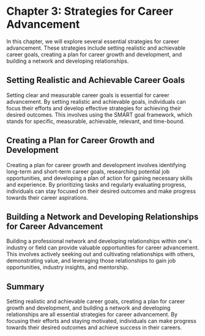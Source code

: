 Chapter 3: Strategies for Career Advancement
============================================

In this chapter, we will explore several essential strategies for career advancement. These strategies include setting realistic and achievable career goals, creating a plan for career growth and development, and building a network and developing relationships.

Setting Realistic and Achievable Career Goals
---------------------------------------------

Setting clear and measurable career goals is essential for career advancement. By setting realistic and achievable goals, individuals can focus their efforts and develop effective strategies for achieving their desired outcomes. This involves using the SMART goal framework, which stands for specific, measurable, achievable, relevant, and time-bound.

Creating a Plan for Career Growth and Development
-------------------------------------------------

Creating a plan for career growth and development involves identifying long-term and short-term career goals, researching potential job opportunities, and developing a plan of action for gaining necessary skills and experience. By prioritizing tasks and regularly evaluating progress, individuals can stay focused on their desired outcomes and make progress towards their career aspirations.

Building a Network and Developing Relationships for Career Advancement
----------------------------------------------------------------------

Building a professional network and developing relationships within one's industry or field can provide valuable opportunities for career advancement. This involves actively seeking out and cultivating relationships with others, demonstrating value, and leveraging those relationships to gain job opportunities, industry insights, and mentorship.

Summary
-------

Setting realistic and achievable career goals, creating a plan for career growth and development, and building a network and developing relationships are all essential strategies for career advancement. By focusing their efforts and staying motivated, individuals can make progress towards their desired outcomes and achieve success in their careers.
